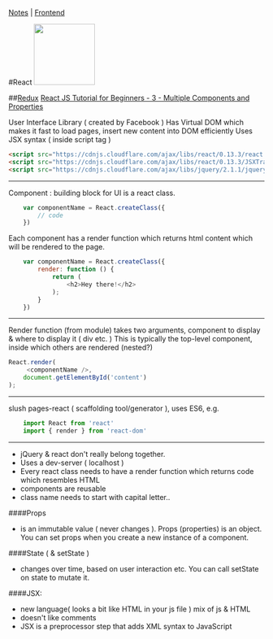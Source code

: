 [Notes](../notes.md) | [Frontend](../frontend.md)

#React
<a href='https://facebook.github.io/react/'><img src="http://yycjs.com/real-world-react/img/react-logo.png" height="120" width="120"></a>

##[Redux](redux.md)
[React JS Tutorial for Beginners - 3 - Multiple Components and Properties](http://bit.ly/1VBqhUe)

User Interface Library ( created by Facebook )
Has Virtual DOM which makes it fast to load pages, insert new content into DOM efficiently
Uses JSX syntax ( inside script tag <script type= text/jsx></script> )

```html
<script src="https://cdnjs.cloudflare.com/ajax/libs/react/0.13.3/react.js"></script>
<script src="https://cdnjs.cloudflare.com/ajax/libs/react/0.13.3/JSXTransformer.js"></script>
<script src="https://cdnjs.cloudflare.com/ajax/libs/jquery/2.1.1/jquery.min.js"></script>
```
____________

Component :
    building block for UI
    is a react class.

```javascript
    var componentName = React.createClass({
        // code
    })
```

Each component has a render function which returns html content which will be rendered to the page.

```javascript
    var componentName = React.createClass({
        render: function () {
            return (
                <h2>Hey there!</h2>
            );
        }
    })
```
_________

Render function (from module) takes two arguments, component to display & where to display it ( div etc. )
This is typically the top-level component, inside which others are rendered (nested?)

```javascript
React.render(
     <componentName />,
    document.getElementById('content')
);
```
  _____________

slush pages-react
( scaffolding tool/generator ), uses ES6, e.g.

```javascript
    import React from 'react'
    import { render } from 'react-dom'
```

---

- jQuery & react don't really belong together.
- Uses a dev-server ( localhost )
- Every react class needs to have a render function which returns code which resembles HTML
- components are reusable
- class name needs to start with capital letter..

####Props
- is an immutable value ( never changes ). Props (properties) is an object.
You can set props when you create a new instance of a component.

####State ( & setState )
- changes over time, based on user interaction etc. You can call setState on state to mutate it.

####JSX:
- new language( looks a bit like HTML in your js file ) mix of js & HTML
- doesn't like comments
- JSX is a preprocessor step that adds XML syntax to JavaScript
